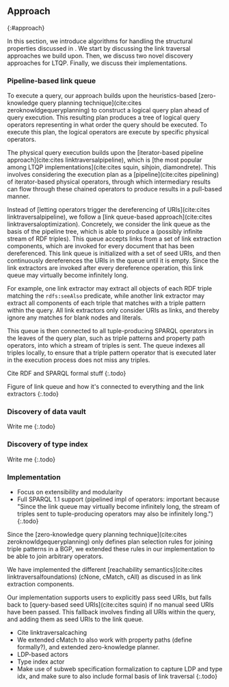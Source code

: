 ## Approach
{:#approach}

In this section, we introduce algorithms for handling the structural properties discussed in [](#solid).
We start by discussing the link traversal approaches we build upon.
Then, we discuss two novel discovery approaches for LTQP.
Finally, we discuss their implementations.

### Pipeline-based link queue

To execute a query,
our approach builds upon the heuristics-based [zero-knowledge query planning technique](cite:cites zeroknowldgequeryplanning)
to construct a logical query plan ahead of query execution.
This resulting plan produces a tree of logical query operators representing in what order the query should be executed.
To execute this plan, the logical operators are execute by specific physical operators.

The physical query execution builds upon the [iterator-based pipeline approach](cite:cites linktraversalpipeline),
which is [the most popular among LTQP implementations](cite:cites squin, sihjoin, diamondrete).
This involves considering the execution plan as a [pipeline](cite:cites pipelining) of iterator-based physical operators,
through which intermediary results can flow through these chained operators to produce results in a pull-based manner.

Instead of [letting operators trigger the dereferencing of URIs](cite:cites linktraversalpipeline),
we follow a [link queue-based approach](cite:cites linktraversaloptimization).
Concretely, we consider the link queue as the basis of the pipeline tree,
which is able to produce a (possibly infinite stream of RDF triples).
This queue accepts links from a set of link extraction components,
which are invoked for every document that has been dereferenced.
This link queue is initialized with a set of seed URIs,
and then continuously dereferences the URIs in the queue until it is empty.
Since the link extractors are invoked after every dereference operation,
this link queue may virtually become infinitely long.

For example, one link extractor may extract all objects of each RDF triple matching the `rdfs:seeAlso` predicate,
while another link extractor may extract all components of each triple that matches with a triple pattern within the query.
All link extractors only consider URIs as links,
and thereby ignore any matches for blank nodes and literals.

This queue is then connected to all tuple-producing SPARQL operators in the leaves of the query plan,
such as triple patterns and property path operators,
into which a stream of triples is sent.
The queue indexes all triples locally, to ensure that a triple pattern operator
that is executed later in the execution process does not miss any triples.



Cite RDF and SPARQL formal stuff
{:.todo}

Figure of link queue and how it's connected to everything and the link extractors
{:.todo}


### Discovery of data vault

Write me
{:.todo}

### Discovery of type index

Write me
{:.todo}

### Implementation

- Focus on extensibility and modularity
- Full SPARQL 1.1 support (pipelined impl of operators: important because "Since the link queue may virtually become infinitely long, the stream of triples sent to tuple-producing operators may also be infinitely long.")
{:.todo}

Since the [zero-knowledge query planning technique](cite:cites zeroknowldgequeryplanning)
only defines plan selection rules for joining triple patterns in a BGP,
we extended these rules in our implementation to be able to join arbitrary operators.

We have implemented the different [reachability semantics](cite:cites linktraversalfoundations) (cNone, cMatch, cAll)
as discused in [](#related-work) as link extraction components.

Our implementation supports users to explicitly pass seed URIs,
but falls back to [query-based seed URIs](cite:cites squin) if no manual seed URIs have been passed.
This fallback involves finding all URIs within the query, and adding them as seed URIs to the link queue.

- Cite linktraversalcaching
- We extended cMatch to also work with property paths (define formally?), and extended zero-knowledge planner.
- LDP-based actors
- Type index actor
- Make use of subweb specification formalization to capture LDP and type idx, and make sure to also include formal basis of link traversal
{:.todo}

